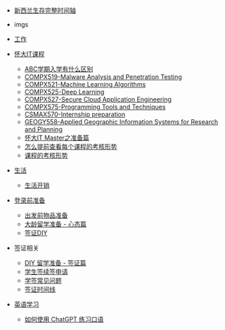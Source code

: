<!-- docs/_sidebar.md -->
* [新西兰生存完整时间轴](%E6%96%B0%E8%A5%BF%E5%85%B0%E7%94%9F%E5%AD%98%E5%AE%8C%E6%95%B4%E6%97%B6%E9%97%B4%E8%BD%B4.md)

* imgs
* [工作](%E5%B7%A5%E4%BD%9C/README.md)
* [怀大IT课程](%E6%80%80%E5%A4%A7IT%E8%AF%BE%E7%A8%8B/README.md)
  * [ABC学期入学有什么区别](%E6%80%80%E5%A4%A7IT%E8%AF%BE%E7%A8%8B/ABC%E5%AD%A6%E6%9C%9F%E5%85%A5%E5%AD%A6%E6%9C%89%E4%BB%80%E4%B9%88%E5%8C%BA%E5%88%AB.md)
  * [COMPX519-Malware Analysis and Penetration Testing](%E6%80%80%E5%A4%A7IT%E8%AF%BE%E7%A8%8B/COMPX519-Malware%20Analysis%20and%20Penetration%20Testing.md)
  * [COMPX521-Machine Learning Algorithms](%E6%80%80%E5%A4%A7IT%E8%AF%BE%E7%A8%8B/COMPX521-Machine%20Learning%20Algorithms.md)
  * [COMPX525-Deep Learning](%E6%80%80%E5%A4%A7IT%E8%AF%BE%E7%A8%8B/COMPX525-Deep%20Learning.md)
  * [COMPX527-Secure Cloud Application Engineering](%E6%80%80%E5%A4%A7IT%E8%AF%BE%E7%A8%8B/COMPX527-Secure%20Cloud%20Application%20Engineering.md)
  * [COMPX575-Programming Tools and Techniques](%E6%80%80%E5%A4%A7IT%E8%AF%BE%E7%A8%8B/COMPX575-Programming%20Tools%20and%20Techniques.md)
  * [CSMAX570-Internship preparation](%E6%80%80%E5%A4%A7IT%E8%AF%BE%E7%A8%8B/CSMAX570-Internship%20preparation.md)
  * [GEOGY558-Applied Geographic Information Systems for Research and Planning](%E6%80%80%E5%A4%A7IT%E8%AF%BE%E7%A8%8B/GEOGY558-Applied%20Geographic%20Information%20Systems%20for%20Research%20and%20Planning.md)
  * [怀大IT Master之准备篇](%E6%80%80%E5%A4%A7IT%E8%AF%BE%E7%A8%8B/%E6%80%80%E5%A4%A7IT%20Master%E4%B9%8B%E5%87%86%E5%A4%87%E7%AF%87.md)
  * [怎么提前查看每个课程的考核形势](%E6%80%80%E5%A4%A7IT%E8%AF%BE%E7%A8%8B/%E6%80%8E%E4%B9%88%E6%8F%90%E5%89%8D%E6%9F%A5%E7%9C%8B%E6%AF%8F%E4%B8%AA%E8%AF%BE%E7%A8%8B%E7%9A%84%E8%80%83%E6%A0%B8%E5%BD%A2%E5%8A%BF.md)
  * [课程的考核形势](%E6%80%80%E5%A4%A7IT%E8%AF%BE%E7%A8%8B/%E8%AF%BE%E7%A8%8B%E7%9A%84%E8%80%83%E6%A0%B8%E5%BD%A2%E5%8A%BF.md)
* [生活](%E7%94%9F%E6%B4%BB/README.md)
  * [生活开销](%E7%94%9F%E6%B4%BB/%E7%94%9F%E6%B4%BB%E5%BC%80%E9%94%80.md)
* [登录前准备](%E7%99%BB%E5%BD%95%E5%89%8D%E5%87%86%E5%A4%87/README.md)
  * [出发前物品准备](%E7%99%BB%E5%BD%95%E5%89%8D%E5%87%86%E5%A4%87/%E5%87%BA%E5%8F%91%E5%89%8D%E7%89%A9%E5%93%81%E5%87%86%E5%A4%87.md)
  * [大龄留学准备 - 心态篇](%E7%99%BB%E5%BD%95%E5%89%8D%E5%87%86%E5%A4%87/%E5%A4%A7%E9%BE%84%E7%95%99%E5%AD%A6%E5%87%86%E5%A4%87%20-%20%E5%BF%83%E6%80%81%E7%AF%87.md)
  * [签证DIY](%E7%99%BB%E5%BD%95%E5%89%8D%E5%87%86%E5%A4%87/%E7%AD%BE%E8%AF%81DIY.md)
* 签证相关
  * [DIY 留学准备 - 签证篇](%E7%AD%BE%E8%AF%81%E7%9B%B8%E5%85%B3/DIY%20%E7%95%99%E5%AD%A6%E5%87%86%E5%A4%87%20-%20%E7%AD%BE%E8%AF%81%E7%AF%87.md)
  * [学生签续签申请](%E7%AD%BE%E8%AF%81%E7%9B%B8%E5%85%B3/%E5%AD%A6%E7%94%9F%E7%AD%BE%E7%BB%AD%E7%AD%BE%E7%94%B3%E8%AF%B7.md)
  * [学签常见问题](%E7%AD%BE%E8%AF%81%E7%9B%B8%E5%85%B3/%E5%AD%A6%E7%AD%BE%E5%B8%B8%E8%A7%81%E9%97%AE%E9%A2%98.md)
  * [签证时间线](%E7%AD%BE%E8%AF%81%E7%9B%B8%E5%85%B3/%E7%AD%BE%E8%AF%81%E6%97%B6%E9%97%B4%E7%BA%BF.md)
* [英语学习](%E8%8B%B1%E8%AF%AD%E5%AD%A6%E4%B9%A0/README.md)
  * [如何使用 ChatGPT 练习口语](%E8%8B%B1%E8%AF%AD%E5%AD%A6%E4%B9%A0/%E5%A6%82%E4%BD%95%E4%BD%BF%E7%94%A8%20ChatGPT%20%E7%BB%83%E4%B9%A0%E5%8F%A3%E8%AF%AD.md)
